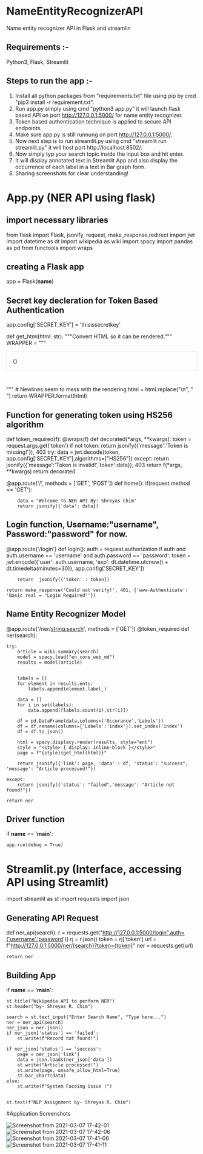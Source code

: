 
# NameEntityRecognizerAPI
Name entity recognizer API in Flask and streamlin

## Requirements :- 
Python3, Flask, Streamlit

## Steps to run the app :- 
1) Install all python packages from "requirements.txt" file using pip by cmd "pip3 install -r requirement.txt".
2) Run app.py simply using cmd "python3 app.py" it will launch flask based API on port http://127.0.0.1:5000/ for name entity recognizer.
3) Token based authentication technique is applied to secure API endpoints.
4) Make sure app.py is still runnung on port http://127.0.0.1:5000/.
5) Now next step is to run streamlit.py using cmd "streamlit run streamlit.py" it will host port http://localhost:8502/.
6) Now simply typ your search topic inside the input box and hit enter.  
8) It will display annotated text in Streamlit App and also display the occurrence of each label in a text in Bar graph form.
9) Sharing screenshots for clear understanding!


# App.py (NER API using flask) 


## import necessary libraries 
from flask import Flask, jsonify, request, make_response,redirect
import jwt
import datetime as dt
import wikipedia as wiki
import spacy
import pandas as pd
from  functools import wraps
  
## creating a Flask app 
app = Flask(__name__) 

## Secret key decleration for Token Based Authentication  
app.config['SECRET_KEY'] = 'thisissecretkey' 


def get_html(html: str):
    """Convert HTML so it can be rendered."""
    WRAPPER = """<div style="overflow-x: auto; border: 1px solid #e6e9ef; border-radius: 0.25rem; padding: 1rem; margin-bottom: 2.5rem">{}</div>"""
    # Newlines seem to mess with the rendering
    html = html.replace("\n", " ")
    return WRAPPER.format(html)

## Function for generating token using HS256 algorithm  
def token_required(f):
    @wraps(f)
    def decorated(*args, **kwargs):
        token = request.args.get('token')
        if not token:
            return jsonify({'message':'Token is missing!'}), 403
        try:
            data = jwt.decode(token, app.config['SECRET_KEY'],algorithms=["HS256"])
        except:
            return jsonify({'message':'Token is invalid!','token':data}), 403
        return f(*args, **kwargs)
    return decorated

 
@app.route('/', methods = ['GET', 'POST']) 
def home(): 
    if(request.method == 'GET'): 
  
        data = "Welcome To NER API By: Shreyas Chim"
        return jsonify({'data': data}) 
  
## Login function, Username:"username", Password:"password" for now. 

@app.route('/login') 
def login():
    auth = request.authorization 
    if auth and auth.username == 'username' and auth.password == 'password':
        token = jwt.encode({'user': auth.username, 'exp': dt.datetime.utcnow() + dt.timedelta(minutes=30)}, app.config['SECRET_KEY'])

        return  jsonify({'token' : token})

    return make_response('Could not verify!', 401, {'www-Authenticate': 'Basic real = "Login Required"'})
    

## Name Entity Recognizer Model 
@app.route('/ner/<string:search>', methods = ['GET']) 
@token_required
def ner(search): 

    try:
        article = wiki.summary(search)
        model = spacy.load("en_core_web_md")
        results = model(article)


        labels = []
        for element in results.ents:
            labels.append(element.label_)

        data = []
        for i in set(labels):
            data.append([labels.count(i),str(i)])
    
        df = pd.DataFrame(data,columns=('Occurance','Labels'))
        df = df.rename(columns={'Labels':'index'}).set_index('index')
        df = df.to_json()

        html = spacy.displacy.render(results, style="ent")
        style = "<style> { display: inline-block }</style>"
        page = f"{style}{get_html(html)}"

        return jsonify({'link': page, 'data' : df, 'status': "success", 'message': "Article processed!"}) 

    except:
        return jsonify({'status': "failed",'message': "Article not found!"}) 
    
    return ner
  
## Driver function 
if __name__ == '__main__': 
  
    app.run(debug = True) 
    
    
 

# Streamlit.py (Interface, accessing API using Streamlit)

import streamlit as st
import requests
import json

## Generating API Request 

def ner_api(search):
    r = requests.get("http://127.0.0.1:5000/login",auth=('username','password'))
    rj = r.json()
    token = rj['token']
    url = f"http://127.0.0.1:5000/ner/{search}?token={token}"
    ner = requests.get(url)

    return ner
    
## Building App 
if __name__ == '__main__':

    st.title("Wikipedia API to perform NER")
    st.header("by- Shreyas R. Chim")

    search = st.text_input("Enter Search Name", "Type here...")
    ner = ner_api(search)
    ner_json = ner.json()
    if ner_json['status'] == 'failed':
        st.write(f"Record not found!")
        
    if ner_json['status'] == 'success':
        page = ner_json['link']
        data = json.loads(ner_json['data'])
        st.write("Article processed!")
        st.write(page, unsafe_allow_html=True)
        st.bar_chart(data)
    else:
        st.write(f"System Faceing issue !")

    
    st.text(f"NLP Assignment by- Shreyas R. Chim")

#Application Screenshots

![Screenshot from 2021-03-07 17-42-01](https://user-images.githubusercontent.com/33173746/110239481-18d97780-7f6d-11eb-8719-160f6a13b97e.png)
![Screenshot from 2021-03-07 17-42-06](https://user-images.githubusercontent.com/33173746/110239487-1d059500-7f6d-11eb-9ebe-ae0ab9e42e11.png)
![Screenshot from 2021-03-07 17-41-06](https://user-images.githubusercontent.com/33173746/110239492-2262df80-7f6d-11eb-9dd4-3d6f850bea29.png)
![Screenshot from 2021-03-07 17-41-11](https://user-images.githubusercontent.com/33173746/110239496-242ca300-7f6d-11eb-890c-b65c72061729.png)
